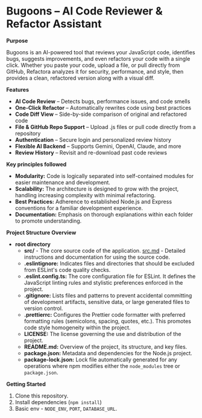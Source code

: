 # Bugoons – AI Code Reviewer & Refactor Assistant

**Purpose**

Bugoons is an AI-powered tool that reviews your JavaScript code, identifies bugs, suggests improvements, and even refactors your code with a single click.
Whether you paste your code, upload a file, or pull directly from GitHub, Refactora analyzes it for security, performance, and style, then provides a clean, refactored version along with a visual diff.

**Features**

- **AI Code Review** – Detects bugs, performance issues, and code smells
- **One-Click Refactor** – Automatically rewrites code using best practices
- **Code Diff View** – Side-by-side comparison of original and refactored code
- **File & GitHub Repo Support** – Upload .js files or pull code directly from a repository
- **Authentication** – Secure login and personalized review history
- **Flexible AI Backend** – Supports Gemini, OpenAI, Claude, and more
- **Review History** – Revisit and re-download past code reviews

**Key principles followed**

- **Modularity:** Code is logically separated into self-contained modules for easier maintenance and development.
- **Scalability:** The architecture is designed to grow with the project, handling increasing complexity with minimal refactoring.
- **Best Practices:** Adherence to established Node.js and Express conventions for a familiar development experience.
- **Documentation:** Emphasis on thorough explanations within each folder to promote understanding.

**Project Structure Overview**

- **root directory**
  - **src/** - The core source code of the application. [src.md](/src/src.md) - Detailed instructions and documentation for using the source code.
  - **.eslintignore:** Indicates files and directories that should be excluded from ESLint's code quality checks.
  - **.eslint.config.ts:** The core configuration file for ESLint. It defines the JavaScript linting rules and stylistic preferences enforced in the project.
  - **.gitignore:** Lists files and patterns to prevent accidental committing of development artifacts, sensitive data, or large generated files to version control.
  - **.prettierrc:** Configures the Prettier code formatter with preferred formatting rules (semicolons, spacing, quotes, etc.). This promotes code style homogeneity within the project.
  - **LICENSE:** The license governing the use and distribution of the project.
  - **README.md:** Overview of the project, its structure, and key files.
  - **package.json:** Metadata and dependencies for the Node.js project.
  - **package-lock.json:** Lock file automatically generated for any operations where npm modifies either the `node_modules` tree or `package.json`.

**Getting Started**

1. Clone this repository.
2. Install dependencies (`npm install`)
3. Basic env - `NODE_ENV`, `PORT`, `DATABASE_URL`.
